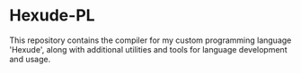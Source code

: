 # Hexude-PL
This repository contains the compiler for my custom programming language 'Hexude', along with additional utilities and tools for language development and usage.
